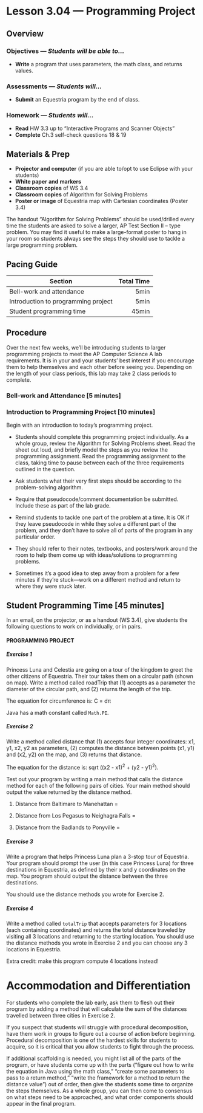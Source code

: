 Lesson 3.04 — Programming Project
====================================================================================================

Overview
--------
### Objectives — _Students will be able to…_
- **Write** a program that uses parameters, the math class, and returns values.

### Assessments — _Students will…_
- **Submit** an Equestria program by the end of class.

### Homework — _Students will…_
- **Read** HW 3.3 up to “Interactive Programs and Scanner Objects”
- **Complete** Ch.3 self-check questions 18 & 19


Materials & Prep
----------------
- **Projector and computer** (if you are able to/opt to use Eclipse with your students)
- **White paper** **and** **markers**
- **Classroom copies** of WS 3.4
- **Classroom copies** of Algorithm for Solving Problems
- **Poster or image** of Equestria map with Cartesian coordinates (Poster 3.4)

The handout “Algorithm for Solving Problems” should be used/drilled every time the students are
asked to solve a larger, AP Test Section II – type problem. You may find it useful to make a
large-format poster to hang in your room so students always see the steps they should use to tackle
a large programming problem.


Pacing Guide
------------
| Section                             | Total Time |
|-------------------------------------|-----------:|
| Bell-work and attendance            |       5min |
| Introduction to programming project |       5min |
| Student programming time            |      45min |


Procedure
---------
Over the next few weeks, we’ll be introducing students to larger programming projects to meet the AP
Computer Science A lab requirements. It is in your and your students’ best interest if you encourage
them to help themselves and each other before seeing you. Depending on the length of your class
periods, this lab may take 2 class periods to complete.

### Bell-work and Attendance \[5 minutes\]

### Introduction to Programming Project \[10 minutes\]

Begin with an introduction to today’s programming project.

- Students should complete this programming project individually. As a whole group, review the
  Algorithm for Solving Problems sheet. Read the sheet out loud, and briefly model the steps as you
  review the programming assignment. Read the programming assignment to the class, taking time to
  pause between each of the three requirements outlined in the question.

- Ask students what their very first steps should be according to the problem-solving algorithm.

- Require that pseudocode/comment documentation be submitted. Include these as part of the lab
  grade.

- Remind students to tackle one part of the problem at a time. It is OK if they leave pseudocode in
  while they solve a different part of the problem, and they don’t have to solve all of parts of the
  program in any particular order.

- They should refer to their notes, textbooks, and posters/work around the room to help them come up
  with ideas/solutions to programming problems.

- Sometimes it’s a good idea to step away from a problem for a few minutes if they’re stuck—work on
  a different method and return to where they were stuck later.

Student Programming Time \[45 minutes\]
---------------------------------------
In an email, on the projector, or as a handout (WS 3.4), give students the following questions to
work on individually, or in pairs.

#### PROGRAMMING PROJECT

##### Exercise 1

Princess Luna and Celestia are going on a tour of the kingdom to greet the other citizens of
Equestria. Their tour takes them on a circular path (shown on map). Write a method called roadTrip
that (1) accepts as a parameter the diameter of the circular path, and (2) returns the length of the
trip.

The equation for circumference is: C = dπ

Java has a math constant called `Math.PI`.

##### Exercise 2

Write a method called distance that (1) accepts four integer coordinates: x1, y1, x2, y2 as
parameters, (2) computes the distance between points (x1, y1) and (x2, y2) on the map, and (3)
returns that distance.

The equation for the distance is: sqrt ((x2 - x1)<sup>2</sup> + (y2 - y1)<sup>2</sup>).

Test out your program by writing a main method that calls the distance method for each of the
following pairs of cities. Your main method should output the value returned by the distance method.

  1. Distance from Baltimare to Manehattan =

  2. Distance from Los Pegasus to Neighagra Falls =

  3. Distance from the Badlands to Ponyville =

##### Exercise 3

Write a program that helps Princess Luna plan a 3-stop tour of Equestria. Your program should prompt
the user (in this case Princess Luna) for three destinations in Equestria, as defined by their x and
y coordinates on the map. You program should output the distance between the three destinations.

You should use the distance methods you wrote for Exercise 2.

##### Exercise 4

Write a method called `totalTrip` that accepts parameters for 3 locations (each containing
coordinates) and returns the total distance traveled by visiting all 3 locations and returning to
the starting location. You should use the distance methods you wrote in Exercise 2 and you can
choose any 3 locations in Equestria.

Extra credit: make this program compute 4 locations instead!

Accommodation and Differentiation
=================================
For students who complete the lab early, ask them to flesh out their program by adding a method that
will calculate the sum of the distances travelled between three cities in Exercise 2.

If you suspect that students will struggle with procedural decomposition, have them work in groups
to figure out a course of action before beginning. Procedural decomposition is one of the hardest
skills for students to acquire, so it is critical that you allow students to fight through the
process.

If additional scaffolding is needed, you might list all of the parts of the program, or have
students come up with the parts (“figure out how to write the equation in Java using the math
class,” “create some parameters to pass to a return method,” “write the framework for a method to
return the distance value”) out of order, then give the students some time to organize the steps
themselves. As a whole group, you can then come to consensus on what steps need to be approached,
and what order components should appear in the final program.
